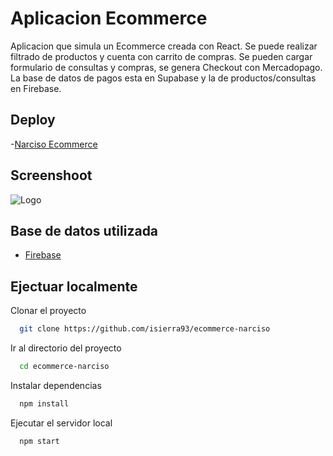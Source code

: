 # Aplicacion Ecommerce

Aplicacion que simula un Ecommerce creada con React. Se puede realizar filtrado de productos y cuenta con carrito de compras.
Se pueden cargar formulario de consultas y compras, se genera Checkout con Mercadopago.
La base de datos de pagos esta en Supabase y la de productos/consultas en Firebase. 

## Deploy
-[Narciso Ecommerce](https://ecommerce-narciso.vercel.app/)

## Screenshoot
![Logo](https://i.postimg.cc/L8NnjBNG/narciso2-min.png)


## Base de datos utilizada

- [Firebase](https://firebase.google.com/)


## Ejectuar localmente

Clonar el proyecto

```bash
  git clone https://github.com/isierra93/ecommerce-narciso
```

Ir al directorio del proyecto

```bash
  cd ecommerce-narciso
```

Instalar dependencias

```bash
  npm install
```

Ejecutar el servidor local

```bash
  npm start
```
